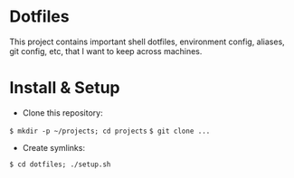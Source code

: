 # Dotfiles

This project contains important shell dotfiles, environment config,
aliases, git config, etc, that I want to keep across machines.

# Install & Setup

* Clone this repository:

`$ mkdir -p ~/projects; cd projects`
`$ git clone ...`

* Create symlinks:

`$ cd dotfiles; ./setup.sh`
